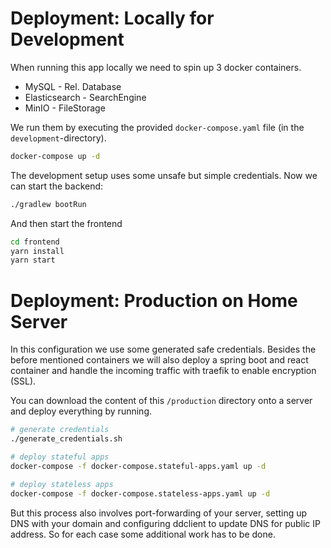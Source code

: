 
# Deployment: Locally for Development

When running this app locally we need to spin up 3 docker 
containers.
 
- MySQL - Rel. Database
- Elasticsearch - SearchEngine
- MinIO - FileStorage

We run them by executing the provided `docker-compose.yaml` file (in the 
`development`-directory).

```bash
docker-compose up -d
```

The development setup uses some unsafe but simple credentials. 
Now we can start the backend:

```bash
./gradlew bootRun
```

And then start the frontend

```bash
cd frontend
yarn install
yarn start
```

# Deployment: Production on Home Server

In this configuration we use some generated safe credentials.
Besides the before mentioned containers we will also
deploy a spring boot and react container and handle the 
incoming traffic with traefik to enable encryption (SSL).

You can download the content of this `/production` directory onto 
a server and deploy everything by running.

```bash
# generate credentials
./generate_credentials.sh

# deploy stateful apps
docker-compose -f docker-compose.stateful-apps.yaml up -d

# deploy stateless apps
docker-compose -f docker-compose.stateless-apps.yaml up -d
```

But this process also involves port-forwarding of your server, setting up DNS
with your domain and configuring ddclient to update DNS for public IP address. 
So for each case some additional work has to be done.
